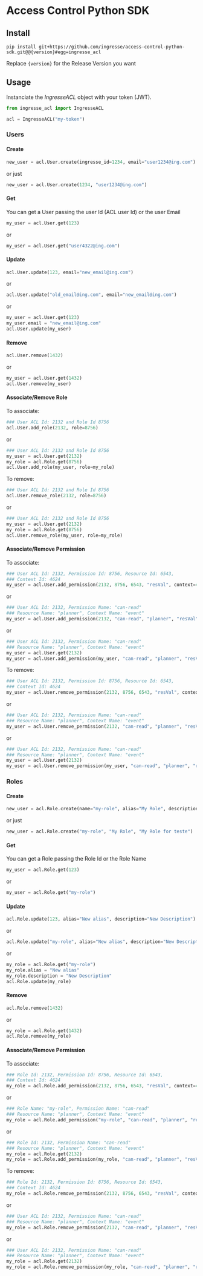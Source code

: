 # Access Control Python SDK

## Install

```
pip install git+https://github.com/ingresse/access-control-python-sdk.git@@{version}#egg=ingresse_acl
```

Replace `{version}` for the Release Version you want

## Usage

Instanciate the *IngresseACL* object with your token (JWT).

```python
from ingresse_acl import IngresseACL

acl = IngresseACL("my-token")
```

### Users

#### Create

```python
new_user = acl.User.create(ingresse_id=1234, email="user1234@ing.com")
```

or just

```python
new_user = acl.User.create(1234, "user1234@ing.com")
```

#### Get

You can get a User passing the user Id (ACL user Id) or the user Email

```python
my_user = acl.User.get(123)
```

or

```python
my_user = acl.User.get("user4322@ing.com")
```

#### Update

```python
acl.User.update(123, email="new_email@ing.com")
```

or

```python
acl.User.update("old_email@ing.com", email="new_email@ing.com")
```

or

```python
my_user = acl.User.get(123)
my_user.email = "new_email@ing.com"
acl.User.update(my_user)
```

#### Remove

```python
acl.User.remove(1432)
```

or

```python
my_user = acl.User.get(1432)
acl.User.remove(my_user)
```

#### Associate/Remove Role

To associate:

```python
### User ACL Id: 2132 and Role Id 8756
acl.User.add_role(2132, role=8756)
```

or

```python
### User ACL Id: 2132 and Role Id 8756
my_user = acl.User.get(2132)
my_role = acl.Role.get(8756)
acl.User.add_role(my_user, role=my_role)
```

To remove:

```python
### User ACL Id: 2132 and Role Id 8756
acl.User.remove_role(2132, role=8756)
```

or

```python
### User ACL Id: 2132 and Role Id 8756
my_user = acl.User.get(2132)
my_role = acl.Role.get(8756)
acl.User.remove_role(my_user, role=my_role)
```

#### Associate/Remove Permission
To associate:

```python
### User ACL Id: 2132, Permission Id: 8756, Resource Id: 6543,
### Context Id: 4624
my_user = acl.User.add_permission(2132, 8756, 6543, "resVal", context=4624, context_value="ctxVal")
```

or

```python
### User ACL Id: 2132, Permission Name: "can-read"
### Resource Name: "planner", Context Name: "event"
my_user = acl.User.add_permission(2132, "can-read", "planner", "resVal", context="event", context_value="ctxVal")
```

or

```python
### User ACL Id: 2132, Permission Name: "can-read"
### Resource Name: "planner", Context Name: "event"
my_user = acl.User.get(2132)
my_user = acl.User.add_permission(my_user, "can-read", "planner", "resVal", context="event", context_value="ctxVal")
```

To remove:

```python
### User ACL Id: 2132, Permission Id: 8756, Resource Id: 6543,
### Context Id: 4624
my_user = acl.User.remove_permission(2132, 8756, 6543, "resVal", context=4624, context_value="ctxVal")
```

or

```python
### User ACL Id: 2132, Permission Name: "can-read"
### Resource Name: "planner", Context Name: "event"
my_user = acl.User.remove_permission(2132, "can-read", "planner", "resVal", context="event", context_value="ctxVal")
```

or

```python
### User ACL Id: 2132, Permission Name: "can-read"
### Resource Name: "planner", Context Name: "event"
my_user = acl.User.get(2132)
my_user = acl.User.remove_permission(my_user, "can-read", "planner", "resVal", context="event", context_value="ctxVal")
```

### Roles

#### Create

```python
new_user = acl.Role.create(name="my-role", alias="My Role", description="My Role for teste")
```

or just

```python
new_user = acl.Role.create("my-role", "My Role", "My Role for teste")
```

#### Get
You can get a Role passing the Role Id or the Role Name

```python
my_user = acl.Role.get(123)
```

or

```python
my_user = acl.Role.get("my-role")
```

#### Update

```python
acl.Role.update(123, alias="New alias", description="New Description")
```

or

```python
acl.Role.update("my-role", alias="New alias", description="New Description")
```

or

```python
my_role = acl.Role.get("my-role")
my_role.alias = "New alias"
my_role.description = "New Description"
acl.Role.update(my_role)
```

#### Remove

```python
acl.Role.remove(1432)
```

or

```python
my_role = acl.Role.get(1432)
acl.Role.remove(my_role)
```

#### Associate/Remove Permission
To associate:

```python
### Role Id: 2132, Permission Id: 8756, Resource Id: 6543,
### Context Id: 4624
my_role = acl.Role.add_permission(2132, 8756, 6543, "resVal", context=4624, context_value="ctxVal")
```

or

```python
### Role Name: "my-role", Permission Name: "can-read"
### Resource Name: "planner", Context Name: "event"
my_role = acl.Role.add_permission("my-role", "can-read", "planner", "resVal", context="event", context_value="ctxVal")
```

or

```python
### Role Id: 2132, Permission Name: "can-read"
### Resource Name: "planner", Context Name: "event"
my_role = acl.Role.get(2132)
my_role = acl.Role.add_permission(my_role, "can-read", "planner", "resVal", context="event", context_value="ctxVal")
```

To remove:

```python
### Role Id: 2132, Permission Id: 8756, Resource Id: 6543,
### Context Id: 4624
my_role = acl.Role.remove_permission(2132, 8756, 6543, "resVal", context=4624, context_value="ctxVal")
```

or

```python
### User ACL Id: 2132, Permission Name: "can-read"
### Resource Name: "planner", Context Name: "event"
my_role = acl.Role.remove_permission(2132, "can-read", "planner", "resVal", context="event", context_value="ctxVal")
```

or

```python
### User ACL Id: 2132, Permission Name: "can-read"
### Resource Name: "planner", Context Name: "event"
my_role = acl.Role.get(2132)
my_role = acl.Role.remove_permission(my_role, "can-read", "planner", "resVal", context="event", context_value="ctxVal")
```

